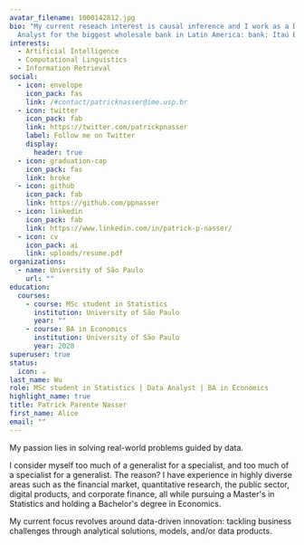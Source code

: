 ```yaml
---
avatar_filename: 1000142812.jpg
bio: "My current reseach interest is causal inference and I work as a Data
  Analyst for the biggest wholesale bank in Latin America: bank: Itaú BBA"
interests:
  - Artificial Intelligence
  - Computational Linguistics
  - Information Retrieval
social:
  - icon: envelope
    icon_pack: fas
    link: /#contact/patricknasser@ime.usp.br
  - icon: twitter
    icon_pack: fab
    link: https://twitter.com/patrickpnasser
    label: Follow me on Twitter
    display:
      header: true
  - icon: graduation-cap
    icon_pack: fas
    link: broke
  - icon: github
    icon_pack: fab
    link: https://github.com/ppnasser
  - icon: linkedin
    icon_pack: fab
    link: https://www.linkedin.com/in/patrick-p-nasser/
  - icon: cv
    icon_pack: ai
    link: uploads/resume.pdf
organizations:
  - name: University of São Paulo
    url: ""
education:
  courses:
    - course: MSc student in Statistics
      institution: University of São Paulo
      year: ""
    - course: BA in Economics
      institution: University of São Paulo
      year: 2020
superuser: true
status:
  icon: ☕️
last_name: Wu
role: MSc student in Statistics | Data Analyst | BA in Economics
highlight_name: true
title: Patrick Parente Nasser
first_name: Alice
email: ""
---
```

My passion lies in solving real-world problems guided by data.

I consider myself too much of a generalist for a specialist, and too much of a specialist for a generalist. The reason? I have experience in highly diverse areas such as the financial market, quantitative research, the public sector, digital products, and corporate finance, all while pursuing a Master's in Statistics and holding a Bachelor's degree in Economics.

My current focus revolves around data-driven innovation: tackling business challenges through analytical solutions, models, and/or data products.